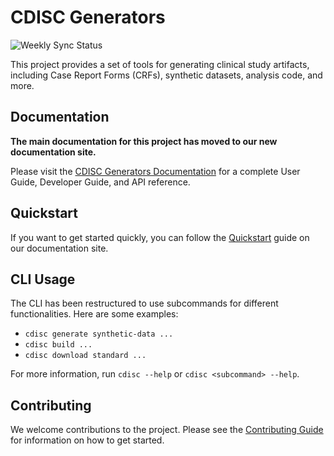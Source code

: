 # CDISC Generators

![Weekly Sync Status](https://github.com/fderuiter/cdisc_generators/actions/workflows/weekly-sync.yml/badge.svg)

This project provides a set of tools for generating clinical study artifacts, including Case Report Forms (CRFs), synthetic datasets, analysis code, and more.

## Documentation

**The main documentation for this project has moved to our new documentation site.**

Please visit the [CDISC Generators Documentation](https://fderuiter.github.io/cdisc_generators/) for a complete User Guide, Developer Guide, and API reference.

## Quickstart

If you want to get started quickly, you can follow the [Quickstart](https://fderuiter.github.io/cdisc_generators/user_guide/quickstart/) guide on our documentation site.

## CLI Usage

The CLI has been restructured to use subcommands for different functionalities. Here are some examples:

- `cdisc generate synthetic-data ...`
- `cdisc build ...`
- `cdisc download standard ...`

For more information, run `cdisc --help` or `cdisc <subcommand> --help`.

## Contributing

We welcome contributions to the project. Please see the [Contributing Guide](https://fderuiter.github.io/cdisc_generators/developer_guide/contributing/) for information on how to get started.
